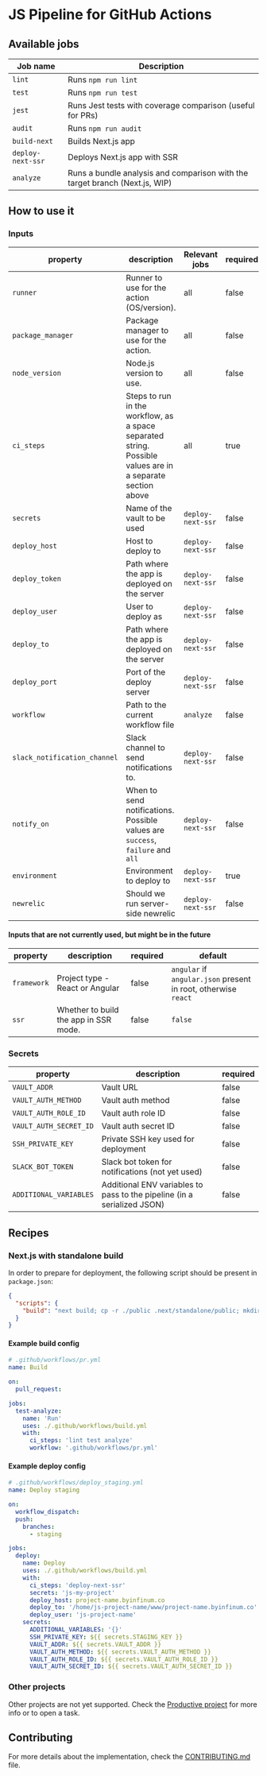 # JS Pipeline for GitHub Actions

## Available jobs

| Job name | Description |
| --- | --- |
| `lint` | Runs `npm run lint` |
| `test` | Runs `npm run test` |
| `jest` | Runs Jest tests with coverage comparison (useful for PRs) |
| `audit` | Runs `npm run audit` |
| `build-next` | Builds Next.js app |
| `deploy-next-ssr` | Deploys Next.js app with SSR |
| `analyze` | Runs a bundle analysis and comparison with the target branch (Next.js, WIP) |

## How to use it

### Inputs

| property | description | Relevant jobs | required | default |
| --- | --- | --- | --- | --- |
| `runner` | Runner to use for the action (OS/version). | all | false | `ubuntu-latest` |
| `package_manager` | Package manager to use for the action. | all | false | Yarn if `yarn.lock` is present, npm otherwise |
| `node_version` | Node.js version to use. | all | false | The one defined in `.node-version` |
| `ci_steps` | Steps to run in the workflow, as a space separated string. Possible values are in a separate section above | all | true | N/A |
| `secrets` | Name of the vault to be used | `deploy-next-ssr` | false | N/A |
| `deploy_host` | Host to deploy to | `deploy-next-ssr` | false | N/A |
| `deploy_token` | Path where the app is deployed on the server | `deploy-next-ssr` | false | N/A |
| `deploy_user` | User to deploy as | `deploy-next-ssr` | false | N/A |
| `deploy_to` | Path where the app is deployed on the server | `deploy-next-ssr` | false | `/home/{{deploy_user}}/www/{{deploy_host}}` |
| `deploy_port` | Port of the deploy server | `deploy-next-ssr` | false | N/A |
| `workflow` | Path to the current workflow file | `analyze` | false | N/A |
| `slack_notification_channel` | Slack channel to send notifications to. | `deploy-next-ssr` | false | `null` |
| `notify_on` | When to send notifications. Possible values are `success`, `failure` and `all` | `deploy-next-ssr` | false | `all` |
| `environment` | Environment to deploy to | `deploy-next-ssr` | true | N/A |
| `newrelic` | Should we run server-side newrelic | `deploy-next-ssr` | false | `true` if `newrelic.js` exists in project root, `false` otherwise |

#### Inputs that are not currently used, but might be in the future

| property | description | required | default |
| --- | --- | --- | --- |
| `framework` | Project type - React or Angular | false | `angular` if `angular.json` present in root, otherwise `react` |
| `ssr` | Whether to build the app in SSR mode. | false | `false` |

### Secrets
| property | description | required |
| --- | --- | --- |
| `VAULT_ADDR` | Vault URL | false |
| `VAULT_AUTH_METHOD` | Vault auth method | false |
| `VAULT_AUTH_ROLE_ID` | Vault auth role ID | false |
| `VAULT_AUTH_SECRET_ID` | Vault auth secret ID | false |
| `SSH_PRIVATE_KEY` | Private SSH key used for deployment | false |
| `SLACK_BOT_TOKEN` | Slack bot token for notifications (not yet used) | false |
| `ADDITIONAL_VARIABLES` | Additional ENV variables to pass to the pipeline (in a serialized JSON) | false |

## Recipes

### Next.js with standalone build

In order to prepare for deployment, the following script should be present in `package.json`:

```json
{
  "scripts": {
    "build": "next build; cp -r ./public .next/standalone/public; mkdir ./.next/standalone/public/_next; cp -r ./.next/static ./.next/standalone/public/_next/static; mv ./.next/standalone/server.js ./.next/standalone/index.js; cp ./next.config.js ./.next/standalone/next.config.js"
  }
}
```

#### Example build config

```yaml
# .github/workflows/pr.yml
name: Build

on:
  pull_request:

jobs:
  test-analyze:
    name: 'Run'
    uses: ./.github/workflows/build.yml
    with:
      ci_steps: 'lint test analyze'
      workflow: '.github/workflows/pr.yml'

```

#### Example deploy config

```yaml
# .github/workflows/deploy_staging.yml
name: Deploy staging

on:
  workflow_dispatch:
  push:
    branches:
      - staging

jobs:
  deploy:
    name: Deploy
    uses: ./.github/workflows/build.yml
    with:
      ci_steps: 'deploy-next-ssr'
      secrets: 'js-my-project'
      deploy_host: project-name.byinfinum.co
      deploy_to: '/home/js-project-name/www/project-name.byinfinum.co'
      deploy_user: 'js-project-name'
    secrets:
      ADDITIONAL_VARIABLES: '{}'
      SSH_PRIVATE_KEY: ${{ secrets.STAGING_KEY }}
      VAULT_ADDR: ${{ secrets.VAULT_ADDR }}
      VAULT_AUTH_METHOD: ${{ secrets.VAULT_AUTH_METHOD }}
      VAULT_AUTH_ROLE_ID: ${{ secrets.VAULT_AUTH_ROLE_ID }}
      VAULT_AUTH_SECRET_ID: ${{ secrets.VAULT_AUTH_SECRET_ID }}
```

### Other projects

Other projects are not yet supported. Check the [Productive project](https://app.productive.io/1-infinum/projects/1186/tasks?board=58094&filter=LTE%3D) for more info or to open a task.

## Contributing

For more details about the implementation, check the [CONTRIBUTING.md](CONTRIBUTING.md) file.